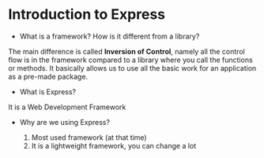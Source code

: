 # Introduction to Express

* What is a framework? How is it different from a library?

The main difference is called **Inversion of Control**, namely all the control flow is in the framework compared to a library where you call the functions or methods. It basically allows us to use all the basic work for an application as a pre-made package.

* What is Express?

It is a Web Development Framework

* Why are we using Express?

    1. Most used framework (at that time)
    2. It is a lightweight framework, you can change a lot
    